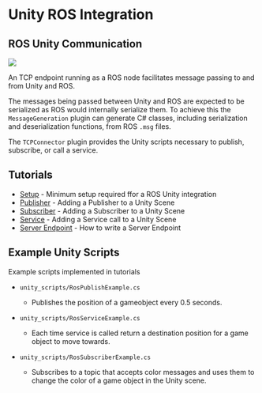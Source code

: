 # Unity ROS Integration

## ROS Unity Communication
![](images/unity_ros.png)


An TCP endpoint running as a ROS node facilitates message passing to and from Unity and ROS.

The messages being passed between Unity and ROS are expected to be serialized as ROS would internally serialize them. To achieve this the `MessageGeneration` plugin can generate C# classes, including serialization and deserialization functions, from ROS `.msg` files.

The `TCPConnector` plugin provides the Unity scripts necessary to publish, subscribe, or call a service.


## Tutorials
- [Setup](setup.md) - Minimum setup required ffor a ROS Unity integration
- [Publisher](publisher.md) - Adding a Publisher to a Unity Scene
- [Subscriber](subscriber.md) - Adding a Subscriber to a Unity Scene
- [Service](service.md) - Adding a Service call to a Unity Scene
- [Server Endpoint](server_endpoint.md) - How to write a Server Endpoint

## Example Unity Scripts

Example scripts implemented in tutorials

- `unity_scripts/RosPublishExample.cs`
	- Publishes the position of a gameobject every 0.5 seconds.

- `unity_scripts/RosServiceExample.cs`
	- Each time service is called return a destination position for a game object to move towards.

- `unity_scripts/RosSubscriberExample.cs`
	- Subscribes to a topic that accepts color messages and uses them to change the color of a game object in the Unity scene.